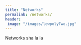 ```yaml
---
title: "Networks"
permalink: /networks/
header: 
 image: "/images/lowpolyTwo.jpg"
---
```


Networks sha la la


